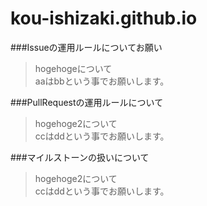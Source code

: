 kou-ishizaki.github.io
======================
###Issueの運用ルールについてお願い  

>hogehogeについて  
   aaはbbという事でお願いします。

###PullRequestの運用ルールについて  

>hogehoge2について  
   ccはddという事でお願いします。  

###マイルストーンの扱いについて  

>hogehoge2について  
   ccはddという事でお願いします。